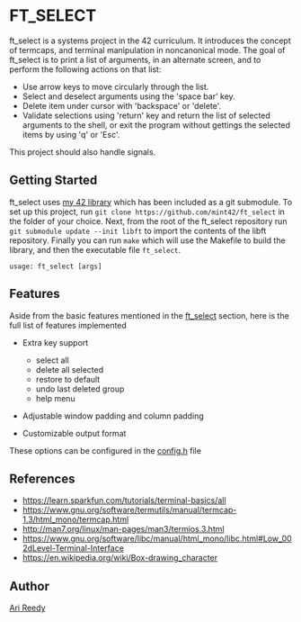 # FT_SELECT

ft_select is a systems project in the 42 curriculum. It introduces the concept of termcaps, and terminal manipulation in noncanonical mode. The goal of ft_select is to print a list of arguments, in an alternate screen, and to perform the following actions on that list:

- Use arrow keys to move circularly through the list.
- Select and deselect arguments using the 'space bar' key.
- Delete item under cursor with 'backspace' or 'delete'.
- Validate selections using 'return' key and return the list of selected arguments to the shell, or exit the program without gettings the selected items by using 'q' or 'Esc'.

This project should also handle signals.

## Getting Started

ft_select uses [my 42 library](https://github.com/mint42/lib) which has been included as a git submodule. To set up this project, run `git clone https://github.com/mint42/ft_select` in the folder of your choice. Next, from the root of the ft_select repository run `git submodule update --init libft` to import the contents of the libft repository. Finally you can run `make` which will use the Makefile to build the library, and then the executable file `ft_select`.

```
usage: ft_select [args]
```

## Features

Aside from the basic features mentioned in the [ft_select](https://github.com/mint42/ft_select#ft_select) section, here is the full list of features implemented

- Extra key support

	-	select all
	-	delete all selected
	-	restore to default
	-	undo last deleted group
	-	help menu

- Adjustable window padding and column padding

- Customizable output format

These options can be configured in the [config.h](https://github.com/mint42/ft_select/blob/master/includes/config.h) file

## References 

- https://learn.sparkfun.com/tutorials/terminal-basics/all
- https://www.gnu.org/software/termutils/manual/termcap-1.3/html_mono/termcap.html
- http://man7.org/linux/man-pages/man3/termios.3.html
- https://www.gnu.org/software/libc/manual/html_mono/libc.html#Low_002dLevel-Terminal-Interface
- https://en.wikipedia.org/wiki/Box-drawing_character

## Author

[Ari Reedy](https://github.com/mint42/)

